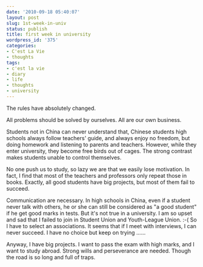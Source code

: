 ```yaml
---
date: '2010-09-18 05:40:07'
layout: post
slug: 1st-week-in-univ
status: publish
title: first week in university
wordpress_id: '375'
categories:
- C'est La Vie
- thoughts
tags:
- c'est la vie
- diary
- life
- thoughts
- university
---
```


The rules have absolutely changed.

All problems should be solved by ourselves. All are our own business.

Students not in China can never understand that, Chinese students high schools always follow teachers' guide, and always enjoy no freedom, but doing homework and listening to parents and teachers. However, while they enter university, they become free birds out of cages. The strong contrast makes students unable to control themselves.

No one push us to study, so lazy we are that we easily lose motivation. In fact, I find that most of the teachers and professors only repeat those in books. Exactly, all good students have big projects, but most of them fail to succeed.

Communication are necessary. In high schools in China, even if a student never talk with others, he or she can still be considered as "a good student" if he  get good marks in tests. But it's not true in a university. I am so upset and sad that I failed to join in Student Union and Youth-League Union. :-( So I have to select an associations. It seems that if I meet with interviews, I can never succeed. I have no choice but keep on trying ......

Anyway, I have big projects. I want to pass the exam with high marks, and I want to study abroad. Strong wills and perseverance are needed. Though the road is so long and full of traps.
